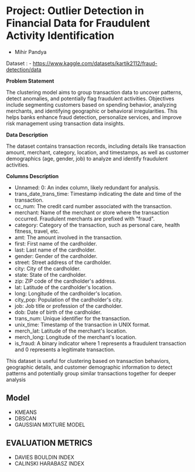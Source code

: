 # **Project: Outlier Detection in Financial Data for Fraudulent Activity Identification**

*   Mihir Pandya

Dataset : - https://www.kaggle.com/datasets/kartik2112/fraud-detection/data



**Problem Statement**

The clustering model aims to group transaction data to uncover patterns, detect anomalies, and potentially flag fraudulent activities. Objectives include segmenting customers based on spending behavior, analyzing merchants, and identifying geographic or behavioral irregularities. This helps banks enhance fraud detection, personalize services, and improve risk management using transaction data insights.



**Data Description**

The dataset contains transaction records, including details like transaction amount, merchant, category, location, and timestamps, as well as customer demographics (age, gender, job) to analyze and identify fraudulent activities.




**Columns Description**
- Unnamed: 0: An index column, likely redundant for analysis.
- trans_date_trans_time: Timestamp indicating the date and time of the transaction.
- cc_num: The credit card number associated with the transaction.
- merchant: Name of the merchant or store where the transaction occurred. Fraudulent merchants are prefixed with "fraud".
- category: Category of the transaction, such as personal care, health fitness, travel, etc.
- amt: The amount involved in the transaction.
- first: First name of the cardholder.
- last: Last name of the cardholder.
- gender: Gender of the cardholder.
- street: Street address of the cardholder.
- city: City of the cardholder.
- state: State of the cardholder.
- zip: ZIP code of the cardholder's address.
- lat: Latitude of the cardholder's location.
- long: Longitude of the cardholder's location.
- city_pop: Population of the cardholder's city.
- job: Job title or profession of the cardholder.
- dob: Date of birth of the cardholder.
- trans_num: Unique identifier for the transaction.
- unix_time: Timestamp of the transaction in UNIX format.
- merch_lat: Latitude of the merchant's location.
- merch_long: Longitude of the merchant's location.
- is_fraud: A binary indicator where 1 represents a fraudulent transaction and 0 represents a legitimate transaction.


This dataset is useful for clustering based on transaction behaviors, geographic details, and customer demographic information to detect patterns and potentially group similar transactions together for deeper analysis


## Model

- KMEANS
- DBSCAN
- GAUSSIAN MIXTURE MODEL

## EVALUATION METRICS

- DAVIES BOULDIN INDEX
- CALINSKI HARABASZ INDEX



